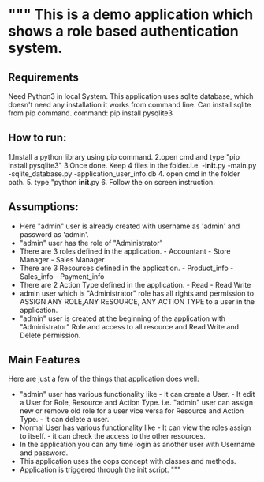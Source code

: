 """
This is a demo application which shows a role based authentication system.
=====================================================================

Requirements
------------
Need Python3 in local System.
This application uses sqlite database, which doesn't need any installation it works from command line. 
Can install sqlite from pip command.
command:
    pip install pysqlite3
	
How to run: 
-----------
1.Install a python library using pip command.
2.open cmd and type "pip install pysqlite3"
3.Once done. Keep 4 files in the folder.i.e. 
	-__init__.py
	-main.py
	-sqlite_database.py
	-application_user_info.db
4. open cmd in the folder path.
5. type "python __init__.py
6. Follow the on screen instruction.


Assumptions:
------------
  - Here "admin" user is already created with username as 'admin' and password as 'admin'.
  - "admin" user has the role of "Administrator"
  - There are 3 roles defined in the application.
        - Accountant
        - Store Manager
        - Sales Manager
  - There are 3 Resources defined in the application.
        - Product_info
        - Sales_info
        - Payment_info    
  - There are 2 Action Type defined in the application.
        - Read
        - Read Write
  - admin user which is "Administrator" role has all rights and permission to ASSIGN ANY ROLE,ANY RESOURCE,
    ANY ACTION TYPE to a user in the application.
  - "admin" user is created at the beginning of the application with "Administrator" Role and access to all 
    resource and Read Write and Delete permission.
  

Main Features
-------------
Here are just a few of the things that application does well:

  - "admin" user has various functionality like
        - It can create a User.
        - It edit a User for Role, Resource and Action Type. 
          i.e. "admin" user can assign new or remove old role for a user
          vice versa for Resource and Action Type.
        - It can delete a user.
  - Normal User has various functionality like
        - It can view the roles assign to itself.
        - it can check the access to the other resources.
  - In the application you can any time login as another user with Username and password.
  - This application uses the oops concept with classes and methods.
  - Application is triggered through the init script.
  """
